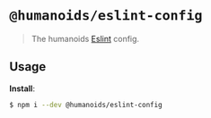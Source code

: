 # `@humanoids/eslint-config`

> The humanoids [Eslint](https://prettier.io) config.

## Usage

**Install**:

```bash
$ npm i --dev @humanoids/eslint-config
```

